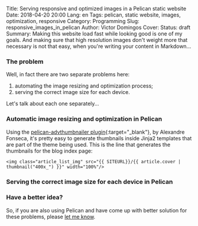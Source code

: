 Title: Serving responsive and optimized images in a Pelican static website 
Date: 2018-04-20 20:00
Lang: en
Tags: pelican, static website, images, optimization, responsive
Category: Programming
Slug: responsive_images_in_pelican
Author: Victor Domingos
Cover: 
Status: draft
Summary: Making this website load fast while looking good is one of my goals. And making sure that high resolution images don't weight more that necessary is not that easy, when you're writing your content in Markdown...


### The problem
Well, in fact there are two separate problems here: 

1. automating the image resizing and optimization process;
2. serving the correct image size for each device.

Let's talk about each one separately...

### Automatic image resizing and optimization in Pelican

Using the [pelican-advthumbnailer plugin](https://github.com/AlexJF/pelican-advthumbnailer){:target="_blank"}, by Alexandre Fonseca, it's pretty easy to generate thumbnails inside Jinja2 templates that are part of the theme being used. This is the line that generates the thumbnails for the blog index page:
````
<img class="article_list_img" src="{{ SITEURL}}/{{ article.cover | thumbnail("400x_") }}" width="100%"/>
````



### Serving the correct image size for each device in Pelican



### Have a better idea?
So, if you are also using Pelican and have come up with better solution for these problems, please [let me know](https://victordomingos.com/contactos/). 